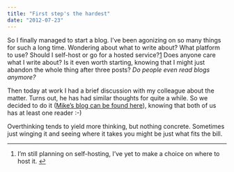 ```yaml
---
title: "First step's the hardest"
date: "2012-07-23"
---
```


So I finally managed to start a blog. I’ve been agonizing on so many things for such a long time. Wondering about what to write about? What platform to use? Should I self-host or go for a hosted service?[1]("p27839243950-1") Does anyone care what I write about? Is it even worth starting, knowing that I might just abandon the whole thing after three posts? _Do people even read blogs anymore?_

Then today at work I had a brief discussion with my colleague about the matter. Turns out, he has had similar thoughts for quite a while. So we decided to do it ([Mike’s blog can be found here]("http://towardsawesome.tumblr.com/")), knowing that both of us has at least one reader :-)

Overthinking tends to yield more thinking, but nothing concrete. Sometimes just winging it and seeing where it takes you might be just what fits the bill.

* * *

1. I’m still planning on self-hosting, I’ve yet to make a choice on where to host it. [↩]("p27839243950-1")
